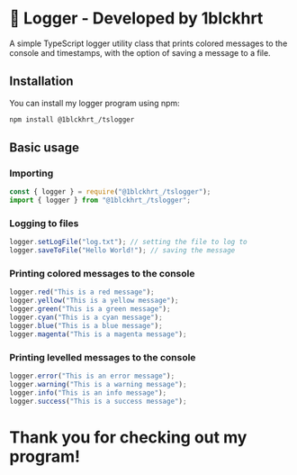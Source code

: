 <h1>📃 Logger - Developed by 1blckhrt</h1>

<p>A simple TypeScript logger utility class that prints colored messages to the console and timestamps, with the option of saving a message to a file.

<h2>Installation</h2>

<p>You can install my logger program using npm:</p>

```sh
npm install @1blckhrt_/tslogger
```

<h2>Basic usage</h2>

<h3>Importing</h3>

```js
const { logger } = require("@1blckhrt_/tslogger");
import { logger } from "@1blckhrt_/tslogger";
```

<h3>Logging to files</h3>

```js
logger.setLogFile("log.txt"); // setting the file to log to
logger.saveToFile("Hello World!"); // saving the message
```

<h3>Printing colored messages to the console</h3>

```js
logger.red("This is a red message");
logger.yellow("This is a yellow message");
logger.green("This is a green message");
logger.cyan("This is a cyan message");
logger.blue("This is a blue message");
logger.magenta("This is a magenta message");
```

<h3>Printing levelled messages to the console</h3>

```js
logger.error("This is an error message");
logger.warning("This is a warning message");
logger.info("This is an info message");
logger.success("This is a success message");
```

# Thank you for checking out my program!
